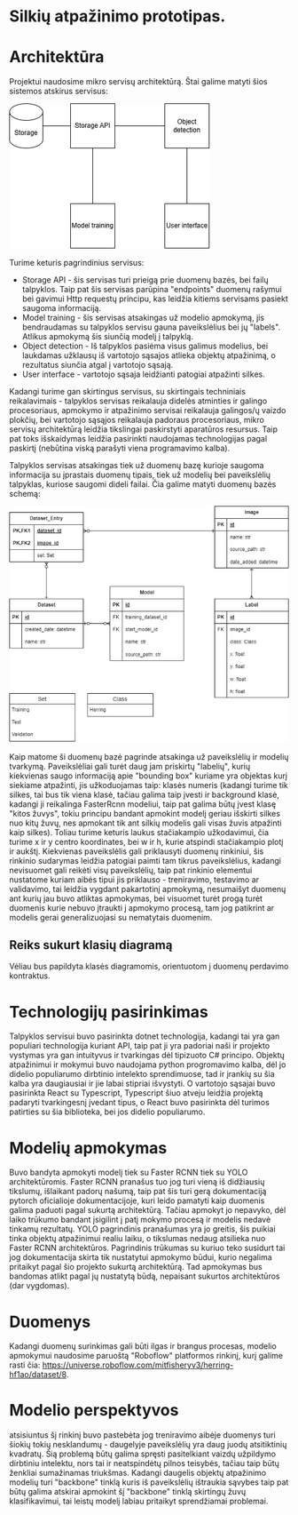 # Silkių atpažinimo prototipas.

# Architektūra
Projektui naudosime mikro servisų architektūrą. Štai galime matyti šios sistemos atskirus servisus:

![Architektura](architecture.drawio.png)

Turime keturis pagrindinius servisus:
- Storage API - šis servisas turi prieigą prie duomenų bazės, bei failų talpyklos. Taip pat šis servisas parūpina "endpoints" duomenų rašymui bei gavimui Http requestų principu, kas leidžia kitiems servisams pasiekt saugoma informaciją.
- Model training - šis servisas atsakingas už modelio apmokymą, jis bendraudamas su talpyklos servisu gauna paveikslėlius bei jų "labels". Atlikus apmokymą šis siunčią modelį į talpyklą.
- Object detection - Iš talpyklos pasiėma visus galimus modelius, bei laukdamas užklausų iš vartotojo sąsajos atlieka objektų atpažinimą, o rezultatus siunčia atgal į vartotojo sąsają.
- User interface - vartotojo sąsaja leidžianti patogiai atpažinti silkes.

Kadangi turime gan skirtingus servisus, su skirtingais techniniais reikalavimais - talpyklos servisas reikalauja didelės atminties ir galingo procesoriaus, apmokymo ir atpažinimo servisai reikalauja galingos/ų vaizdo plokčių, bei vartotojo sąsąjos reikalauja padoraus procesoriaus, mikro servisų architektūrą leidžia tikslingai paskirstyti aparatūros resursus. Taip pat toks išskaidymas leidžia pasirinkti naudojamas technologijas pagal paskirtį (nebūtina viską parašyti viena programavimo kalba).

Talpyklos servisas atsakingas tiek už duomenų bazę kurioje saugoma informacija su įprastais duomenų tipais, tiek už modelių bei paveikslėlių talpyklas, kuriose saugomi dideli failai. Čia galime matyti duomenų bazės schemą:

![DuomenuBaze](database_scheme.drawio.png)

Kaip matome ši duomenų bazė pagrinde atsakinga už paveikslėlių ir modelių tvarkymą. Paveikslėliai gali turėt daug jam priskirtų "labelių", kurių kiekvienas saugo informaciją apie "bounding box" kuriame yra objektas kurį siekiame atpažinti, jis užkoduojamas taip: klasės numeris (kadangi turime tik silkes, tai bus tik viena klasė, tačiau galima taip įvesti ir background klasė, kadangi ji reikalinga FasterRcnn modeliui, taip pat galima būtų įvest klasę "kitos žuvys", tokiu principu bandant apmokint modelį geriau išskirti silkes nuo kitų žuvų, nes apmokant tik ant silkių modelis gali visas žuvis atpažinti kaip silkes). Toliau turime keturis laukus stačiakampio užkodavimui, čia turime x ir y centro koordinates, bei w ir h, kurie atspindi stačiakampio plotį ir aukštį. Kiekvienas paveikslėlis gali priklausyti duomenų rinkiniui, šis rinkinio sudarymas leidžia patogiai paimti tam tikrus paveikslėlius, kadangi nevisuomet gali reikėti visų paveikslėlių, taip pat rinkinio elementui nustatome kuriam aibės tipui jis priklauso - treniravimo, testavimo ar validavimo, tai leidžia vygdant pakartotinį apmokymą, nesumaišyt duomenų ant kurių jau buvo atliktas apmokymas, bei visuomet turėt progą turėt duomenis kurie nebuvo įtraukti į apmokymo procesą, tam jog patikrint ar modelis gerai generalizuojasi su nematytais duomenim.

## Reiks sukurt klasių diagramą
Vėliau bus papildyta klasės diagramomis, orientuotom į duomenų perdavimo kontraktus.

# Technologijų pasirinkimas
Talpyklos servisui buvo pasirinkta dotnet technologija, kadangi tai yra gan populiari technologija kuriant API, taip pat ji yra padoriai naši ir projekto vystymas yra gan intuityvus ir tvarkingas dėl tipizuoto C# principo. Objektų atpažinimui ir mokymui buvo naudojama python progromavimo kalba, dėl jo didelio populiarumo dirbtinio intelekto sprendimuose, tad ir įrankių su šia kalba yra daugiausiai ir jie labai stipriai išvystyti. O vartotojo sąsajai buvo pasirinkta React su Typescript, Typescript šiuo atveju leidžia projektą padaryti tvarkingesnį įvedant tipus, o React buvo pasirinkta dėl turimos patirties su šia biblioteka, bei jos didelio populiarumo.

# Modelių apmokymas
Buvo bandyta apmokyti modelį tiek su Faster RCNN tiek su YOLO architektūromis. Faster RCNN pranašus tuo jog turi vieną iš didžiausių tikslumų, išlaikant padorų našumą, taip pat šis turi gerą dokumentaciją pytorch oficialioje dokumentacijoje, kuri leido pamatyti kaip duomenis galima paduoti pagal sukurtą architektūrą. Tačiau apmokyt jo nepavyko, dėl laiko trūkumo bandant įsigilint į patį mokymo procesą ir modelis nedavė tinkamų rezultatų. YOLO pagrindinis pranašumas yra jo greitis, šis puikiai tinka objektų atpažinimui realiu laiku, o tikslumas nedaug atsilieka nuo Faster RCNN architektūros. Pagrindinis trūkumas su kuriuo teko susidurt tai jog dokumentacija skirta tik nustatytui apmokymo būdui, kurio negalima pritaikyt pagal šio projekto sukurtą architektūrą. Tad apmokymas bus bandomas atlikt pagal jų nustatytą būdą, nepaisant sukurtos architektūros (dar vygdomas).

# Duomenys
Kadangi duomenų surinkimas gali būti ilgas ir brangus procesas, modelio apmokymui naudosime paruoštą "Roboflow" platformos rinkinį, kurį galime rasti čia: https://universe.roboflow.com/mitfisheryv3/herring-hf1ao/dataset/8.

# Modelio perspektyvos
atsisiuntus šį rinkinį buvo pastebėta jog treniravimo aibėje duomenys turi šiokių tokių nesklandumų - daugelyje paveikslėlių yra daug juodų atsitiktinių kvadratų. Šią problemą būtų galima spręsti pasitelkiant vaizdų užpildymo dirbtiniu intelektu, nors tai ir neatspindėtų pilnos teisybės, tačiau taip būtų ženkliai sumažinamas triukšmas.
Kadangi daugelis objektų atpažinimo modelių turi "backbone" tinklą kuris iš paveikslėlių ištraukia sąvybes taip pat būtų galima atskirai apmokint šį "backbone" tinklą skirtingų žuvų klasifikavimui, tai leistų modelį labiau pritaikyt sprendžiamai problemai.